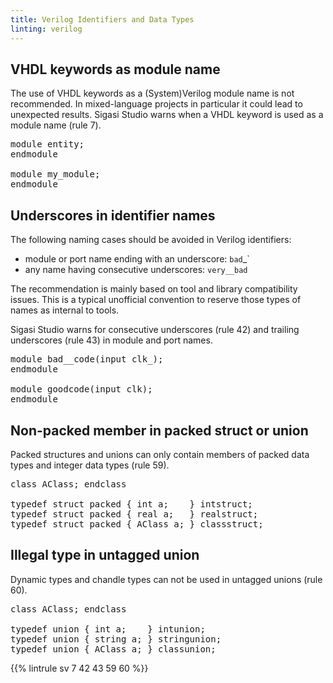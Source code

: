 ```yaml
---
title: Verilog Identifiers and Data Types
linting: verilog
---
```


## VHDL keywords as module name

The use of VHDL keywords as a (System)Verilog module name is not recommended. In mixed-language projects in particular it
could lead to unexpected results. Sigasi Studio warns when a VHDL keyword is used as a module name (rule 7).

<pre>module <span class="info">entity</span>;
endmodule

module <span class="goodcode">my_module</span>;
endmodule</pre>

## Underscores in identifier names

The following naming cases should be avoided in Verilog identifiers:

* module or port name ending with an underscore: `bad`_`
* any name having consecutive underscores: `very__bad`

The recommendation is mainly based on tool and library compatibility issues.
This is a typical unofficial convention to reserve those types of names as internal to tools.

Sigasi Studio warns for consecutive underscores (rule 42) and trailing underscores (rule 43) in module and port names.

<pre>module <span class="warning">bad__code</span>(input <span class="warning">clk_</span>);
endmodule

module <span class="goodcode">goodcode</span>(input <span class="goodcode">clk</span>);
endmodule</pre>

## Non-packed member in packed struct or union

Packed structures and unions can only contain members of packed data types and integer data types (rule 59).

<pre>class AClass; endclass

typedef struct packed { <span class="goodcode">int a;</span>    } intstruct;
typedef struct packed { <span class="error">real a;</span>   } realstruct;
typedef struct packed { <span class="error">AClass a;</span> } classstruct;</pre>


## Illegal type in untagged union

Dynamic types and chandle types can not be used in untagged unions (rule 60).

<pre>class AClass; endclass

typedef union { <span class="goodcode">int a;</span>    } intunion;
typedef union { <span class="error">string a;</span> } stringunion;
typedef union { <span class="error">AClass a;</span> } classunion;</pre>

{{% lintrule sv 7 42 43 59 60 %}}

<!-- 59 and 60 not configurable -->